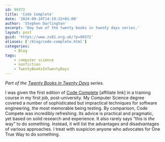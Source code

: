 ```yaml
---
id: 99372
title: 'Code Complete'
date: '2024-09-24T14:19:22+01:00'
author: 'Stephen Darlington'
excerpt: 'Day two of the twenty books in twenty days series.'
layout: post
guid: 'https://www.zx81.org.uk/?p=99372'
aliases: ['/blog/code-complete.html']
categories:
    - Blog
tags:
    - computer science
    - nonfiction
    - TwentyBooksInTwentyDays
---
```


*Part of the [Twenty Books in Twenty Days](https://www.zx81.org.uk/blog/twenty-books.html) series.*

I was given the first edition of [Code Complete](https://amzn.to/3Xyw4xU) \[affiliate link\] in a training course in my first job, post-university. My Computer Science degree covered a number of sophisticated but impractical techniques for software engineering, the most memorable being testing. By comparison, Code Compete was incredibly refreshing. Its advice is practical and pragmatic, yet based on solid research and experience. It also rarely says “this is *the* way” to do something. Instead, it will list the advantages and disadvantages of various approaches. I treat with suspicion anyone who advocates for One True Way to do something.